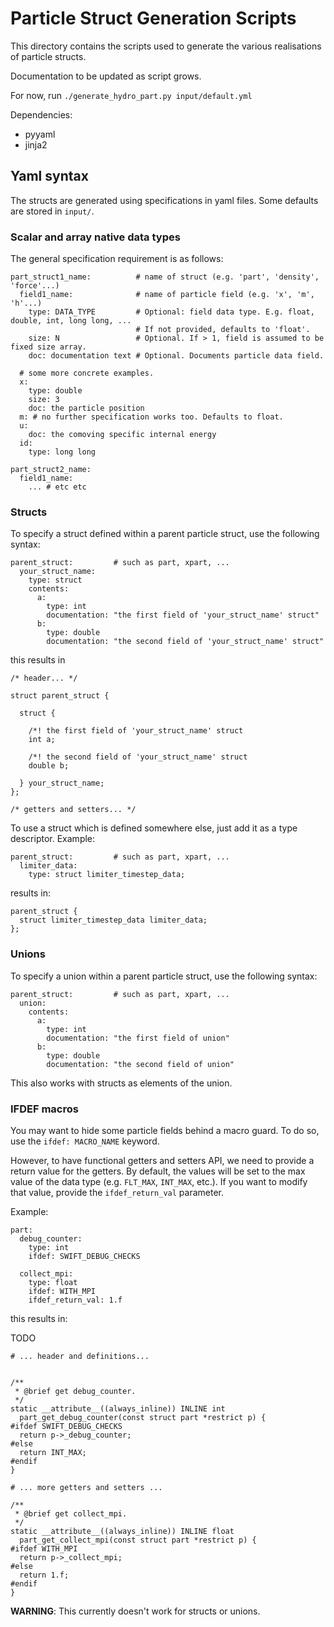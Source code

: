 # Particle Struct Generation Scripts

This directory contains the scripts used to generate the various realisations of
particle structs.

Documentation to be updated as script grows.

For now, run `./generate_hydro_part.py input/default.yml`

Dependencies:
- pyyaml
- jinja2



## Yaml syntax

The structs are generated using specifications in yaml files.
Some defaults are stored in `input/`.

### Scalar and array native data types

The general specification requirement is as follows:


```
part_struct1_name:          # name of struct (e.g. 'part', 'density', 'force'...)
  field1_name:              # name of particle field (e.g. 'x', 'm', 'h'...)
    type: DATA_TYPE         # Optional: field data type. E.g. float, double, int, long long, ...
                            # If not provided, defaults to 'float'.
    size: N                 # Optional. If > 1, field is assumed to be fixed size array.
    doc: documentation text # Optional. Documents particle data field.

  # some more concrete examples.
  x:
    type: double
    size: 3
    doc: the particle position
  m: # no further specification works too. Defaults to float.
  u:
    doc: the comoving specific internal energy
  id:
    type: long long

part_struct2_name:
  field1_name:
    ... # etc etc
```



### Structs

To specify a struct defined within a parent particle struct, use the following
syntax:

```
parent_struct:         # such as part, xpart, ...
  your_struct_name:
    type: struct
    contents:
      a:
        type: int
        documentation: "the first field of 'your_struct_name' struct"
      b:
        type: double
        documentation: "the second field of 'your_struct_name' struct"
```

this results in

```
/* header... */

struct parent_struct {

  struct {

    /*! the first field of 'your_struct_name' struct
    int a;

    /*! the second field of 'your_struct_name' struct
    double b;

  } your_struct_name;
};

/* getters and setters... */

```

To use a struct which is defined somewhere else, just add it as a type
descriptor. Example:

```
parent_struct:         # such as part, xpart, ...
  limiter_data:
    type: struct limiter_timestep_data;
```

results in:

```
parent_struct {
  struct limiter_timestep_data limiter_data;
};
```






### Unions

To specify a union within a parent particle struct, use the following
syntax:

```
parent_struct:         # such as part, xpart, ...
  union:
    contents:
      a:
        type: int
        documentation: "the first field of union"
      b:
        type: double
        documentation: "the second field of union"
```

This also works with structs as elements of the union.






### IFDEF macros

You may want to hide some particle fields behind a macro guard. To do so, use
the ``ifdef: MACRO_NAME`` keyword.

However, to have functional getters and setters API, we need to provide a return
value for the getters. By default, the values will be set to the max value of
the data type (e.g. ``FLT_MAX``, ``INT_MAX``, etc.). If you want to modify that
value, provide the ``ifdef_return_val`` parameter.

Example:

```
part:
  debug_counter:
    type: int
    ifdef: SWIFT_DEBUG_CHECKS

  collect_mpi:
    type: float
    ifdef: WITH_MPI
    ifdef_return_val: 1.f
```

this results in:


TODO
```
# ... header and definitions...


/**
 * @brief get debug_counter.
 */
static __attribute__((always_inline)) INLINE int
  part_get_debug_counter(const struct part *restrict p) {
#ifdef SWIFT_DEBUG_CHECKS
  return p->_debug_counter;
#else
  return INT_MAX;
#endif
}

# ... more getters and setters ...

/**
 * @brief get collect_mpi.
 */
static __attribute__((always_inline)) INLINE float
  part_get_collect_mpi(const struct part *restrict p) {
#ifdef WITH_MPI
  return p->_collect_mpi;
#else
  return 1.f;
#endif
}

```

**WARNING**: This currently doesn't work for structs or unions.
